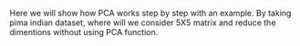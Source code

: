 Here we will show how PCA works step by step with an example. By taking pima indian dataset, where will we consider 5X5 matrix and reduce the dimentions without using PCA function.
